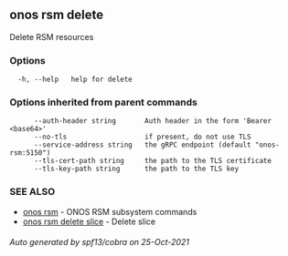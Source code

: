 ## onos rsm delete

Delete RSM resources

### Options

```
  -h, --help   help for delete
```

### Options inherited from parent commands

```
      --auth-header string       Auth header in the form 'Bearer <base64>'
      --no-tls                   if present, do not use TLS
      --service-address string   the gRPC endpoint (default "onos-rsm:5150")
      --tls-cert-path string     the path to the TLS certificate
      --tls-key-path string      the path to the TLS key
```

### SEE ALSO

* [onos rsm](onos_rsm.md)	 - ONOS RSM subsystem commands
* [onos rsm delete slice](onos_rsm_delete_slice.md)	 - Delete slice

###### Auto generated by spf13/cobra on 25-Oct-2021
